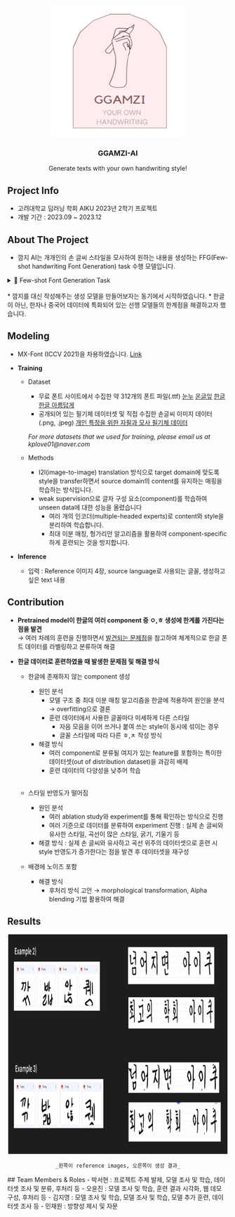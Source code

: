 <br />
<div align="center">
  <a href="https://github.com/AIKU-Official/aiku-23-2-project-ggamzi">
    <img src="project_logo/logo.png" alt="Logo" width="300" height="300">
  </a>

  <h3 align="center">GGAMZI-AI</h3>

  <p align="center">
    Generate texts with your own handwriting style!
    <!--<br />
    <a href="https://github.com/othneildrew/Best-README-Template">View Demo</a>
    ·
    <a href="https://github.com/othneildrew/Best-README-Template/issues">Report Bug</a>
    ·
    <a href="https://github.com/othneildrew/Best-README-Template/issues">Request Feature</a>-->
  </p>
</div>

## Project Info
* 고려대학교 딥러닝 학회 AIKU 2023년 2학기 프로젝트
* 개발 기간 : 2023.09 ~ 2023.12

## About The Project
* 깜지 AI는 개개인의 손 글씨 스타일을 모사하여 원하는 내용을 생성하는 FFG(Few-shot handwriting Font Generation) task 수행 모델입니다.

<details>
  <summary>📌 Few-shot Font Generation Task </summary>
  <ol>
    추가적인 fine tuning 없이, 적은 개수의 글자 모양(glyph)만으로 새로운 폰트를 생성해내는 task로, 글자 모양(content)의 global한 특징과 reference style의 local한 특징을 유지하는 것이 핵심입니다.
  </ol>
</details>
<br />
* 깜지를 대신 작성해주는 생성 모델을 만들어보자는 동기에서 시작하였습니다.
* 한글이 아닌, 한자나 중국어 데이터에 특화되어 있는 선행 모델들의 한계점을 해결하고자 했습니다.

## Modeling
* MX-Font (ICCV 2021)을 차용하였습니다. <a href="https://github.com/clovaai/mxfont">Link</a>

* **Training**
  * Dataset
    - 무료 폰트 사이트에서 수집한 약 312개의 폰트 파일(.ttf) <a href="https://noonnu.cc/#google_vignette">눈누</a>   <a href="https://www.ownglyph.com/notice">온글잎</a>   <a href="https://hangeul.naver.com/">한글한글 아름답게</a>
    - 공개되어 있는 필기체 데이터셋 및 직접 수집한 손글씨 이미지 데이터 (.png, .jpeg)   <a href="https://www.aihub.or.kr/aihubdata/data/view.do?currMenu=115&topMenu=100&aihubDataSe=realm&dataSetSn=71307">개인 특정을 위한 자필과 모사 필기체 데이터</a>
    
    _For more datasets that we used for training, please email us at kplove01@naver.com_

  * Methods
    - I2I(image-to-image) translation 방식으로 target domain에 맞도록 style을 transfer하면서 source domain의 content를 유지하는 매핑을 학습하는 방식입니다.
    - weak supervision으로 글자 구성 요소(component)를 학습하여 unseen data에 대한 성능을 올렸습니다
      - 여러 개의 인코더(multiple-headed experts)로 content와 style을 분리하여 학습합니다.
      - 최대 이분 매칭, 헝가리안 알고리즘을 활용하여 component-specific하게 훈련되는 것을 방지합니다.
    
* **Inference**
  * 입력 : Reference 이미지 4장, source language로 사용되는 글꼴, 생성하고 싶은 text 내용
 
## Contribution
 * **Pretrained model이 한글의 여러 component 중 ㅇ,ㅎ 생성에 한계를 가진다는 점을 발견**
   <br />
   → 여러 차례의 훈련을 진행하면서 <a href="#problem-with-training">발견되는 문제점</a>을 참고하여 체계적으로 한글 폰트 데이터를 라벨링하고 분류하여 해결
   <a name="problem-with-training"></a>
   
 * **한글 데이터로 훈련하였을 때 발생한 문제점 및 해결 방식**
   <br />
   - 한글에 존재하지 않는 component 생성
     - 원인 분석
       - 모델 구조 중 최대 이분 매칭 알고리즘을 한글에 적용하여 원인을 분석 → overfitting으로 결론
       - 훈련 데이터에서 사용한 글꼴마다 미세하게  다른 스타일
         - 자음 모음을 이어 쓰거나 붙여 쓰는 style이 동시에 섞이는 경우
         - 글꼴 스타일에 따라 다른 ㅎ,ㅊ 작성 방식
     - 해결 방식 
       - 여러 component로 분류될 여지가 있는 feature를 포함하는 특이한 데이터셋(out of distribution dataset)을 과감히 배제
       - 훈련 데이터의 다양성을 낮추어 학습
     <br />
    - 스타일 반영도가 떨어짐
      - 원인 분석
        - 여러 ablation study와 experiment를 통해 확인하는 방식으로 진행
        - 여러 기준으로 데이터를 분류하여 experiment 진행 : 실제 손 글씨와 유사한 스타일, 곡선이 많은 스타일, 굵기, 기울기 등
      - 해결 방식 : 실제 손 글씨와 유사하고 곡선 위주의 데이터셋으로 훈련 시 style 반영도가 증가한다는 점을 발견 후 데이터셋을 재구성
       
     - 배경에 노이즈 포함
       - 해결 방식
         - 후처리 방식 고안 → morphological transformation, Alpha blending 기법 활용하여 해결

## Results
<div align="center">
    <img src="images/result.png" alt="Result" width="500" height="500">

    _왼쪽이 reference images, 오른쪽이 생성 결과_
  </a>
</div>
## Team Members & Roles
- 박서현 : 프로젝트 주제 발제, 모델 조사 및 학습, 데이터셋 조사 및 분류,  후처리 등
- 오윤진 : 모델 조사 및 학습, 훈련 결과 시각화, 웹 데모 구성, 후처리 등
- 김지영 : 모델 조사 및 학습, 모델 조사 및 학습, 모델 추가 훈련, 데이터셋 조사 등
- 민재원 : 방향성 제시 및 자문



      


